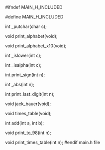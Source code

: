 #ifndef MAIN_H_INCLUDED

#define MAIN_H_INCLUDED



int _putchar(char c);

void print_alphabet(void);

void print_alphabet_x10(void);

int _islower(int c);

int _isalpha(int c);

int print_sign(int n);

int _abs(int n);

int print_last_digit(int n);

void jack_bauer(void);

void times_table(void);

int add(int a, int b);

void print_to_98(int n);

void print_times_table(int n);
#endif
main.h file
